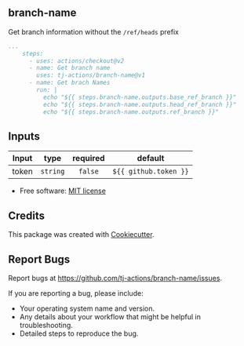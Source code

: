 branch-name
-----------

Get branch information without the `/ref/heads` prefix

```yaml
...
    steps:
      - uses: actions/checkout@v2
      - name: Get branch name
        uses: tj-actions/branch-name@v1
      - name: Get brach Names
        run: |
          echo "${{ steps.branch-name.outputs.base_ref_branch }}"
          echo "${{ steps.branch-name.outputs.head_ref_branch }}"
          echo "${{ steps.branch-name.outputs.ref_branch }}"
```


## Inputs

|   Input       |    type    |  required     |  default             | 
|:-------------:|:-----------:|:-------------:|:---------------------:|
| token         |  `string`   |    `false`    | `${{ github.token }}` |



* Free software: [MIT license](LICENSE)


Credits
-------

This package was created with [Cookiecutter](https://github.com/cookiecutter/cookiecutter).



Report Bugs
-----------

Report bugs at https://github.com/tj-actions/branch-name/issues.

If you are reporting a bug, please include:

* Your operating system name and version.
* Any details about your workflow that might be helpful in troubleshooting.
* Detailed steps to reproduce the bug.
